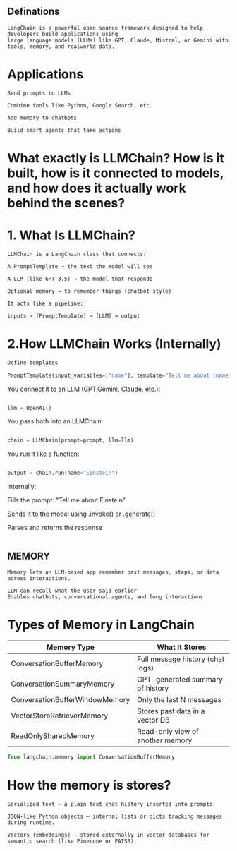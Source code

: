 ## Definations
```
LangChain is a powerful open source framework designed to help developers build applications using
large language models (LLMs) like GPT, Claude, Mistral, or Gemini with tools, memory, and realworld data.
```
 # Applications
```
Send prompts to LLMs

Combine tools like Python, Google Search, etc.

Add memory to chatbots

Build smart agents that take actions
```
# What exactly is LLMChain? How is it built, how is it connected to models, and how does it actually work behind the scenes?

# 1. What Is LLMChain?
```
LLMChain is a LangChain class that connects:

A PromptTemplate → the text the model will see

A LLM (like GPT-3.5) → the model that responds

Optional memory → to remember things (chatbot style)

It acts like a pipeline:

inputs → [PromptTemplate] → [LLM] → output
```



# 2.How LLMChain Works (Internally)

```python
Define templates

PromptTemplate(input_variables=["name"], template="Tell me about {name}")
```


You connect it to an LLM (GPT,Gemini, Claude, etc.):

```python

llm = OpenAI()
```
You pass both into an LLMChain:

```python

chain = LLMChain(prompt=prompt, llm=llm)
```
You run it like a function:

```python

output = chain.run(name="Einstein")
```
Internally:

Fills the prompt: "Tell me about Einstein"

Sends it to the model using .invoke() or .generate()

Parses and returns the response
```
```
## MEMORY
```
Memory lets an LLM-based app remember past messages, steps, or data across interactions.

LLM can recall what the user said earlier
Enables chatbots, conversational agents, and long interactions
```

# Types of Memory in LangChain

| Memory Type                  | What It Stores                     |
|-----------------------------|----------------------------------|
| ConversationBufferMemory     | Full message history (chat logs) |
| ConversationSummaryMemory    | GPT-generated summary of history |
| ConversationBufferWindowMemory | Only the last N messages         |
| VectorStoreRetrieverMemory   | Stores past data in a vector DB  |
| ReadOnlySharedMemory         | Read-only view of another memory |


```python
from langchain.memory import ConversationBufferMemory
```
# How the memory is stores?
```
Serialized text — a plain text chat history inserted into prompts.

JSON-like Python objects — internal lists or dicts tracking messages during runtime.

Vectors (embeddings) — stored externally in vector databases for semantic search (like Pinecone or FAISS).
```
```Chat GPT
```
